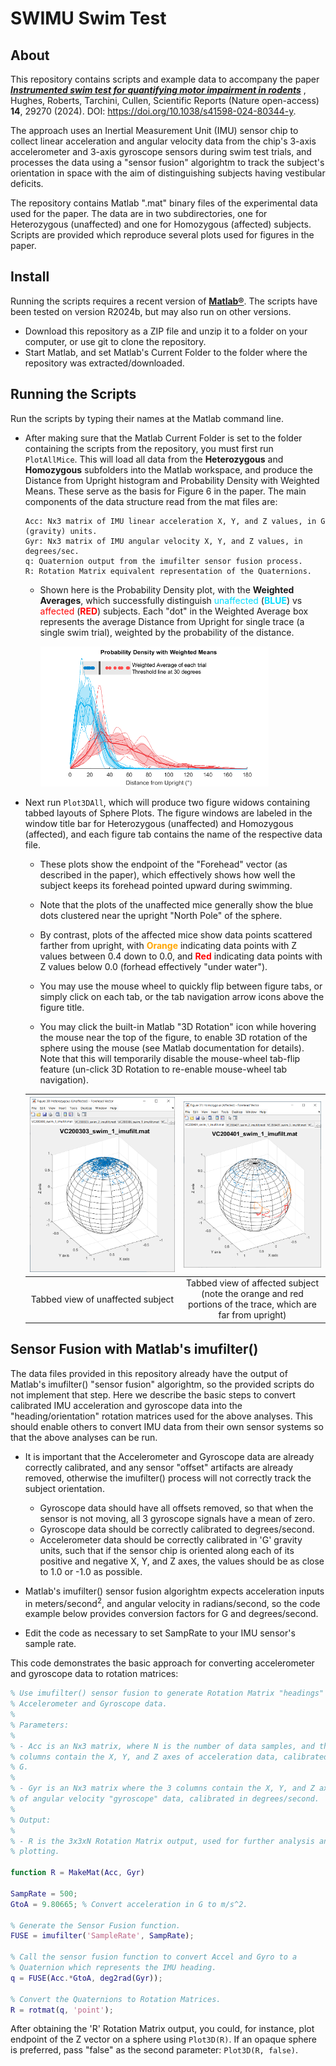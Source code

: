 <!-- Define some style "shortcuts" we can use in the text -->

<style>
red { color: red }
yellow { color: yellow }
orange { color: orange }
blue { color: #00ddff }
</style>


# SWIMU Swim Test

## About
This repository contains scripts and example data to accompany the paper
[***Instrumented swim test for quantifying motor impairment in
rodents***](https://www.nature.com/articles/s41598-024-80344-y) , Hughes,
Roberts, Tarchini, Cullen, Scientific Reports (Nature open-access) **14**, 29270
(2024). DOI: https://doi.org/10.1038/s41598-024-80344-y.

The approach uses an Inertial Measurement Unit (IMU) sensor chip to collect linear acceleration and angular velocity data from the chip's 3-axis accelerometer and 3-axis gyroscope sensors during swim test trials, and processes the data using a "sensor fusion" algorightm to track the subject's orientation in space with the aim of distinguishing subjects having vestibular deficits.

The repository contains Matlab ".mat" binary files of the experimental data used for the paper. The data are in two subdirectories, one for Heterozygous (unaffected) and one for Homozygous (affected) subjects. Scripts are provided which reproduce several plots used for figures in the paper.

## Install

Running the scripts requires a recent version of
[**Matlab®**](https://www.mathworks.com/). The scripts have been tested on version
R2024b, but may also run on other versions.

* Download this repository as a ZIP file and unzip it to a folder on your
  computer, or use git to clone the repository.
* Start Matlab, and set Matlab's Current Folder to the folder where the repository was extracted/downloaded.


## Running the Scripts

Run the scripts by typing their names at the Matlab command line.

* After making sure that the Matlab Current Folder is set to the folder containing the scripts from the repository, you must first run `PlotAllMice`. This will load all data from the **Heterozygous** and **Homozygous** subfolders into the Matlab workspace, and produce the Distance from Upright histogram and Probability Density with Weighted Means. These serve as the basis for Figure 6 in the paper. The main components of the data structure read from the mat files are:


  ```
  Acc: Nx3 matrix of IMU linear acceleration X, Y, and Z values, in G (gravity) units.
  Gyr: Nx3 matrix of IMU angular velocity X, Y, and Z values, in degrees/sec.
  q: Quaternion output from the imufilter sensor fusion process.
  R: Rotation Matrix equivalent representation of the Quaternions.
  ```


  * Shown here is the Probability Density plot, with the **Weighted Averages**, which successfully distinguish <blue>unaffected</blue> (<blue>**BLUE**</blue>) vs <red>affected</red> (<red>**RED**</red>) subjects. Each "dot" in the Weighted Average box represents the average Distance from Upright for single trace (a single swim trial), weighted by the probability of the distance.

    <img src="ProbabilityFig.png" alt="drawing" width="80%"/>



* Next run `Plot3DAll`, which will produce two figure widows containing tabbed layouts of Sphere Plots. The figure windows are labeled in the window title bar for Heterozygous (unaffected) and Homozygous (affected), and each figure tab contains the name of the respective data file.

  * These plots show the endpoint of the "Forehead" vector (as described in the paper), which effectively shows how well the subject keeps its forehead pointed upward during swimming.

  * Note that the plots of the unaffected mice generally show the blue dots clustered near the upright "North Pole" of the sphere.

  * By contrast, plots of the affected mice show data points scattered farther from upright, with <orange>**Orange**</orange> indicating data points with Z values between 0.4 down to 0.0, and <red>**Red**</red> indicating data points with Z values below 0.0 (forhead effectively "under water").

  * You may use the mouse wheel to quickly flip between figure tabs, or simply click on each tab, or the tab navigation arrow icons above the figure title.

  * You may click the built-in Matlab "3D Rotation" icon while hovering the mouse near the top of the figure, to enable 3D rotation of the sphere using the mouse (see Matlab documentation for details). Note that this will temporarily disable the mouse-wheel tab-flip feature (un-click 3D Rotation to re-enable mouse-wheel tab navigation).

  | ![alt text](SphereUnaffected.png) | ![alt text](SphereAffected.png) |
  | :--: | :--: |
  | Tabbed view of unaffected subject | Tabbed view of affected subject (note the orange and red portions of the trace, which are far from upright) |


## Sensor Fusion with Matlab's imufilter()

The data files provided in this repository already have the output of Matlab's imufilter() "sensor fusion" algorightm, so the provided scripts do not implement that step. Here we describe the basic steps to convert calibrated IMU acceleration and gyroscope data into the "heading/orientation" rotation matrices used for the above analyses. This should enable others to convert IMU data from their own sensor systems so that the above analyses can be run.

* It is important that the Accelerometer and Gyroscope data are already correctly calibrated, and any sensor "offset" artifacts are already removed, otherwise the imufilter() process will not correctly track the subject orientation.
  * Gyroscope data should have all offsets removed, so that when the sensor is not moving, all 3 gyroscope signals have a mean of zero.
  * Gyroscope data should be correctly calibrated to degrees/second.
  * Accelerometer data should be correctly calibrated in 'G' gravity units, such that if the sensor chip is oriented along each of its positive and negative X, Y, and Z axes, the values should be as close to 1.0 or -1.0 as possible.

* Matlab's imufilter() sensor fusion algorightm expects acceleration inputs in meters/second<sup>2</sup>, and angular velocity in radians/second, so the code example below provides conversion factors for G and degrees/second.
* Edit the code as necessary to set SampRate to your IMU sensor's sample rate.

This code demonstrates the basic approach for converting accelerometer and
gyroscope data to rotation matrices:

```matlab
% Use imufilter() sensor fusion to generate Rotation Matrix "headings" from
% Accelerometer and Gyroscope data.
%
% Parameters:
%
% - Acc is an Nx3 matrix, where N is the number of data samples, and the 3
% columns contain the X, Y, and Z axes of acceleration data, calibrated in
% G.
%
% - Gyr is an Nx3 matrix where the 3 columns contain the X, Y, and Z axes
% of angular velocity "gyroscope" data, calibrated in degrees/second.
%
% Output:
%
% - R is the 3x3xN Rotation Matrix output, used for further analysis and
% plotting.

function R = MakeMat(Acc, Gyr)

SampRate = 500;
GtoA = 9.80665; % Convert acceleration in G to m/s^2.

% Generate the Sensor Fusion function.
FUSE = imufilter('SampleRate', SampRate);

% Call the sensor fusion function to convert Accel and Gyro to a
% Quaternion which represents the IMU heading.
q = FUSE(Acc.*GtoA, deg2rad(Gyr));

% Convert the Quaternions to Rotation Matrices.
R = rotmat(q, 'point');

```

After obtaining the 'R' Rotation Matrix output, you could, for instance, plot endpoint of the Z vector on a sphere using `Plot3D(R)`. If an opaque sphere is preferred, pass "false" as the second parameter: `Plot3D(R, false)`.
